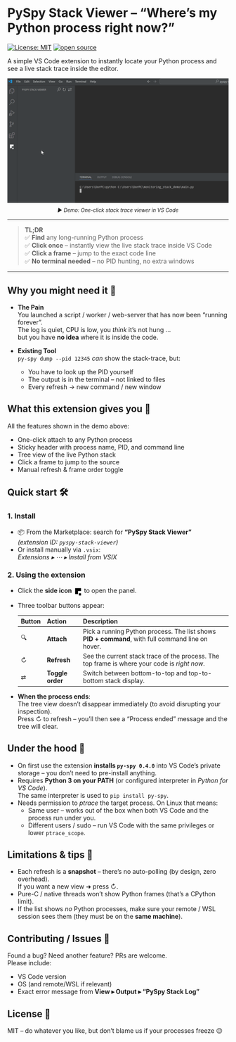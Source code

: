 # PySpy Stack Viewer – “Where’s my Python process right now?”

[![License: MIT](https://img.shields.io/badge/License-MIT-yellow.svg)](LICENSE)
[![open source](https://img.shields.io/badge/open%20source-yes-brightgreen.svg)](https://github.com/dor-yeheskel/pyspy-stack-viewer)

A simple VS Code extension to instantly locate your Python process and see a live stack trace inside the editor.

<div align="center">
  <img src="media/docs/demo.gif" width="660"/>
  <br/>
  <sub><i>▶ Demo: One-click stack trace viewer in VS Code</i></sub>
</div>

---

> **TL;DR**  
> ✅ **Find** any long-running Python process  
> ✅ **Click once** – instantly view the live stack trace inside VS Code  
> ✅ **Click a frame** – jump to the exact code line  
> ✅ **No terminal needed** – no PID hunting, no extra windows

---

## Why you might need it 🤕

* **The Pain**  
  You launched a script / worker / web-server that has now been
  “running forever”.  
  The log is quiet, CPU is low, you *think* it’s not hung …  
  but you have **no idea** where it is inside the code.

* **Existing Tool**  
  `py-spy dump --pid 12345` *can* show the stack-trace, but:  
  - You have to look up the PID yourself  
  - The output is in the terminal – not linked to files  
  - Every refresh → new command / new window

## What this extension gives you 🚀

All the features shown in the demo above:

- One-click attach to any Python process
- Sticky header with process name, PID, and command line
- Tree view of the live Python stack
- Click a frame to jump to the source
- Manual refresh & frame order toggle

## Quick start 🛠️

### 1. Install

- 📦 From the Marketplace: search for **“PySpy Stack Viewer”**  
  *(extension ID: `pyspy-stack-viewer`)*  
- Or install manually via `.vsix`:  
  *Extensions ▸ ⋯ ▸ Install from VSIX*


### 2. Using the extension

- Click the **side icon** <img src="media/docs/icon.png" alt="icon" width="20" height="20" style="vertical-align: middle;"> to open the panel.

- Three toolbar buttons appear:

  | Button | Action         | Description |
  |--------|----------------|-------------|
  | 🔍     | **Attach**     | Pick a running Python process. The list shows **PID + command**, with full command line on hover. |
  | ↻     | **Refresh**    | See the current stack trace of the process. The top frame is where your code is *right now*. |
  | ⇄     | **Toggle order** | Switch between bottom-to-top and top-to-bottom stack display. |


- **When the process ends**:  
  The tree view doesn’t disappear immediately (to avoid disrupting your inspection).  
  Press ↻ to refresh – you’ll then see a “Process ended” message and the tree will clear.

## Under the hood 🔧

* On first use the extension **installs `py-spy 0.4.0`** into VS Code’s
  private storage – you don’t need to pre-install anything.
* Requires **Python 3 on your PATH** (or configured interpreter in
  *Python for VS Code*).  
  The same interpreter is used to `pip install py-spy`.
* Needs permission to *ptrace* the target process. On Linux that means:
  * Same user – works out of the box when both VS Code and the process run
    under you.  
  * Different users / sudo – run VS Code with the same privileges or lower
    `ptrace_scope`.

## Limitations & tips 📎

* Each refresh is a **snapshot** – there’s no auto-polling (by design, zero overhead).  
  If you want a new view ➜ press ↻.
* Pure-C / native threads won’t show Python frames (that’s a CPython limit).
* If the list shows *no* Python processes, make sure your remote / WSL
  session sees them (they must be on the **same machine**).

## Contributing / Issues 🤝

Found a bug? Need another feature? PRs are welcome.  
Please include:

* VS Code version  
* OS (and remote/WSL if relevant)  
* Exact error message from **View ▸ Output ▸ “PySpy Stack Log”**

## License 📄

MIT – do whatever you like, but don’t blame us if your processes freeze 😉
